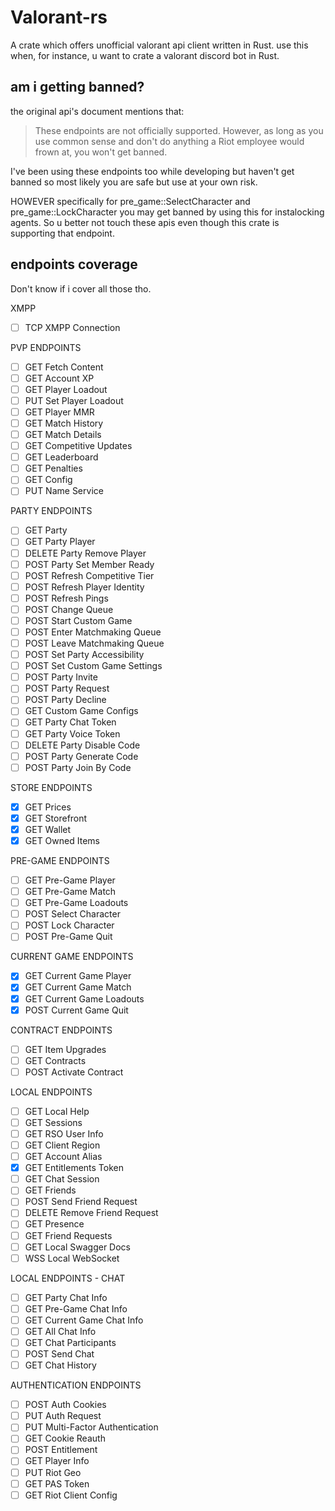 # Valorant-rs

A crate which offers unofficial valorant api client written in Rust.
use this when, for instance, u want to crate a valorant discord bot in Rust.

## am i getting banned?
the original api's document mentions that:

> These endpoints are not officially supported. However, as long as you use common sense and don't do anything a Riot employee would frown at, you won't get banned.

I've been using these endpoints too while developing but haven't get banned so most likely you are safe but use at your own risk.

HOWEVER specifically for pre_game::SelectCharacter and pre_game::LockCharacter you may get banned by using this for instalocking agents. So u better not touch these apis even though this crate is supporting that endpoint.

## endpoints coverage

Don't know if i cover all those tho.

XMPP
- [ ] TCP XMPP Connection

PVP ENDPOINTS
- [ ] GET Fetch Content
- [ ] GET Account XP
- [ ] GET Player Loadout
- [ ] PUT Set Player Loadout
- [ ] GET Player MMR
- [ ] GET Match History
- [ ] GET Match Details
- [ ] GET Competitive Updates
- [ ] GET Leaderboard
- [ ] GET Penalties
- [ ] GET Config
- [ ] PUT Name Service

PARTY ENDPOINTS
- [ ] GET Party
- [ ] GET Party Player
- [ ] DELETE Party Remove Player
- [ ] POST Party Set Member Ready
- [ ] POST Refresh Competitive Tier
- [ ] POST Refresh Player Identity
- [ ] POST Refresh Pings
- [ ] POST Change Queue
- [ ] POST Start Custom Game
- [ ] POST Enter Matchmaking Queue
- [ ] POST Leave Matchmaking Queue
- [ ] POST Set Party Accessibility
- [ ] POST Set Custom Game Settings
- [ ] POST Party Invite
- [ ] POST Party Request
- [ ] POST Party Decline
- [ ] GET Custom Game Configs
- [ ] GET Party Chat Token
- [ ] GET Party Voice Token
- [ ] DELETE Party Disable Code
- [ ] POST Party Generate Code
- [ ] POST Party Join By Code

STORE ENDPOINTS
- [x] GET Prices
- [x] GET Storefront
- [x] GET Wallet
- [x] GET Owned Items

PRE-GAME ENDPOINTS
- [ ] GET Pre-Game Player
- [ ] GET Pre-Game Match
- [ ] GET Pre-Game Loadouts
- [ ] POST Select Character
- [ ] POST Lock Character
- [ ] POST Pre-Game Quit

CURRENT GAME ENDPOINTS
- [x] GET Current Game Player
- [x] GET Current Game Match
- [x] GET Current Game Loadouts
- [x] POST Current Game Quit

CONTRACT ENDPOINTS
- [ ] GET Item Upgrades
- [ ] GET Contracts
- [ ] POST Activate Contract

LOCAL ENDPOINTS
- [ ] GET Local Help
- [ ] GET Sessions
- [ ] GET RSO User Info
- [ ] GET Client Region
- [ ] GET Account Alias
- [x] GET Entitlements Token
- [ ] GET Chat Session
- [ ] GET Friends
- [ ] POST Send Friend Request
- [ ] DELETE Remove Friend Request
- [ ] GET Presence
- [ ] GET Friend Requests
- [ ] GET Local Swagger Docs
- [ ] WSS Local WebSocket

LOCAL ENDPOINTS - CHAT
- [ ] GET Party Chat Info
- [ ] GET Pre-Game Chat Info
- [ ] GET Current Game Chat Info
- [ ] GET All Chat Info
- [ ] GET Chat Participants
- [ ] POST Send Chat
- [ ] GET Chat History

AUTHENTICATION ENDPOINTS
- [ ] POST Auth Cookies
- [ ] PUT Auth Request
- [ ] PUT Multi-Factor Authentication
- [ ] GET Cookie Reauth
- [ ] POST Entitlement
- [ ] GET Player Info
- [ ] PUT Riot Geo
- [ ] GET PAS Token
- [ ] GET Riot Client Config